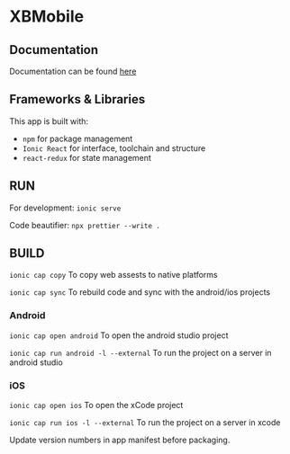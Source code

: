 # XBMobile

## Documentation

Documentation can be found [here](./docs/)

## Frameworks & Libraries

This app is built with:

-   `npm` for package management
-   `Ionic React` for interface, toolchain and structure
-   `react-redux` for state management

## RUN

For development: `ionic serve`

Code beautifier: `npx prettier --write .`

## BUILD

`ionic cap copy` To copy web assests to native platforms

`ionic cap sync` To rebuild code and sync with the android/ios projects

### Android

`ionic cap open android` To open the android studio project

`ionic cap run android -l --external` To run the project on a server in android studio

### iOS

`ionic cap open ios` To open the xCode project

`ionic cap run ios -l --external` To run the project on a server in xcode

Update version numbers in app manifest before packaging.
